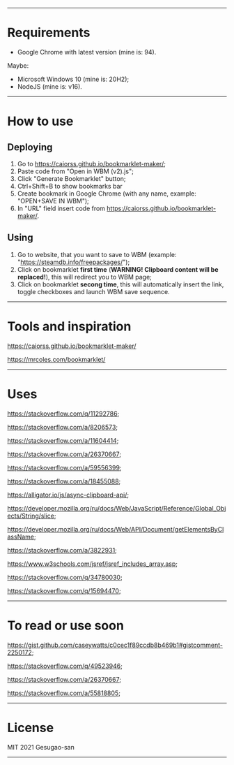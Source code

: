 
---

# Requirements

- Google Chrome with latest version (mine is: 94).

Maybe:

- Microsoft Windows 10 (mine is: 20H2);
- NodeJS (mine is: v16).

---

# How to use

## Deploying

1. Go to https://caiorss.github.io/bookmarklet-maker/;
2. Paste code from "Open in WBM (v2).js";
3. Click "Generate Bookmarklet" button;
5. Ctrl+Shift+B to show bookmarks bar
4. Create bookmark in Google Chrome (with any name, example: "OPEN+SAVE IN WBM");
6. In "URL" field insert code from https://caiorss.github.io/bookmarklet-maker/.

## Using

1. Go to website, that you want to save to WBM (example: "https://steamdb.info/freepackages/");
2. Click on bookmarklet **first time** (**WARNING! Clipboard content will be replaced!**), this will redirect you to WBM page;
3. Click on bookmarklet **secong time**, this will automatically insert the link, toggle checkboxes and launch WBM save sequence.

---

# Tools and inspiration

https://caiorss.github.io/bookmarklet-maker/

https://mrcoles.com/bookmarklet/

---

# Uses

https://stackoverflow.com/q/11292786;

https://stackoverflow.com/a/8206573;

https://stackoverflow.com/a/11604414;

https://stackoverflow.com/a/26370667;

https://stackoverflow.com/a/59556399;

https://stackoverflow.com/a/18455088;

https://alligator.io/js/async-clipboard-api/;

https://developer.mozilla.org/ru/docs/Web/JavaScript/Reference/Global_Objects/String/slice;

https://developer.mozilla.org/ru/docs/Web/API/Document/getElementsByClassName;

https://stackoverflow.com/a/3822931;

https://www.w3schools.com/jsref/jsref_includes_array.asp;

https://stackoverflow.com/q/34780030;

https://stackoverflow.com/q/15694470;

---

# To read or use soon

https://gist.github.com/caseywatts/c0cec1f89ccdb8b469b1#gistcomment-2250172;

https://stackoverflow.com/q/49523946;

https://stackoverflow.com/a/26370667;

https://stackoverflow.com/a/55818805;

---

# License

MIT 2021 Gesugao-san

---

